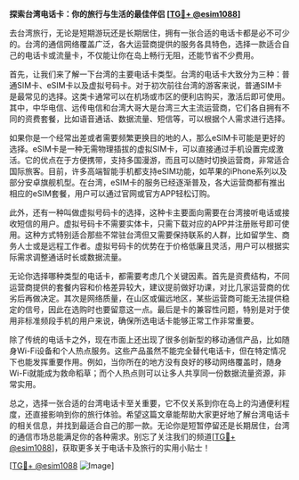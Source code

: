 **探索台湾电话卡：你的旅行与生活的最佳伴侣 [[TG💪+ @esim1088](https://t.me/s/esim1088)]**

去台湾旅行，无论是短期游玩还是长期居住，拥有一张合适的电话卡都是必不可少的。台湾的通信网络覆盖广泛，各大运营商提供的服务各具特色，选择一款适合自己的电话卡或流量卡，不仅能让你在岛上畅行无阻，还能节省不少费用。

首先，让我们来了解一下台湾的主要电话卡类型。台湾的电话卡大致分为三种：普通SIM卡、eSIM卡以及虚拟号码卡。对于初次前往台湾的游客来说，普通SIM卡是最常见的选择。这类卡通常可以在机场或市区的便利店购买，激活后即可使用。其中，中华电信、远传电信和台湾大哥大是台湾三大主流运营商，它们各自拥有不同的资费套餐，比如语音通话、数据流量、短信等，可以根据个人需求进行选择。

如果你是一个经常出差或者需要频繁更换目的地的人，那么eSIM卡可能是更好的选择。eSIM卡是一种无需物理插拔的虚拟SIM卡，可以直接通过手机设置完成激活。它的优点在于方便携带，支持多国漫游，而且可以随时切换运营商，非常适合国际旅客。目前，许多高端智能手机都支持eSIM功能，如苹果的iPhone系列以及部分安卓旗舰机型。在台湾，eSIM卡的服务已经逐渐普及，各大运营商都有推出相应的eSIM套餐，用户可以通过官网或官方APP轻松订购。

此外，还有一种叫做虚拟号码卡的选择，这种卡主要面向需要在台湾接听电话或接收短信的用户。虚拟号码卡不需要实体卡，只需下载对应的APP并注册账号即可使用。这种方式特别适合那些不常驻台湾但又需要保持联系的人群，比如留学生、商务人士或是远程工作者。虚拟号码卡的优势在于价格低廉且灵活，用户可以根据实际需求调整通话时长或数据流量。

无论你选择哪种类型的电话卡，都需要考虑几个关键因素。首先是资费结构，不同运营商提供的套餐内容和价格差异较大，建议提前做好功课，对比几家运营商的优劣后再做决定。其次是网络质量，在山区或偏远地区，某些运营商可能无法提供稳定的信号，因此在选购时也要留意这一点。最后是卡的兼容性问题，特别是对于使用非标准频段手机的用户来说，确保所选电话卡能够正常工作非常重要。

除了传统的电话卡之外，现在市面上还出现了很多创新型的移动通信产品，比如随身Wi-Fi设备和个人热点服务。这些产品虽然不能完全替代电话卡，但在特定情况下也能发挥重要作用。例如，当你所在的地方没有良好的移动网络覆盖时，随身Wi-Fi就能成为救命稻草；而个人热点则可以让多人共享同一份数据流量资源，非常实用。

总之，选择一张合适的台湾电话卡至关重要，它不仅关系到你在岛上的沟通便利程度，还直接影响到你的旅行体验。希望这篇文章能帮助大家更好地了解台湾电话卡的相关信息，并找到最适合自己的那一款。无论你是短暂停留还是长期居住，台湾的通信市场总能满足你的各种需求。别忘了关注我们的频道[[TG💪+ @esim1088](https://t.me/s/esim1088)]，获取更多关于电话卡及旅行的实用小贴士！

[[TG💪+ @esim1088](https://t.me/s/esim1088) ![Image](https://i.postimg.cc/4NQfJmqS/Snipaste-2025-05-13-00-14-12.png)]